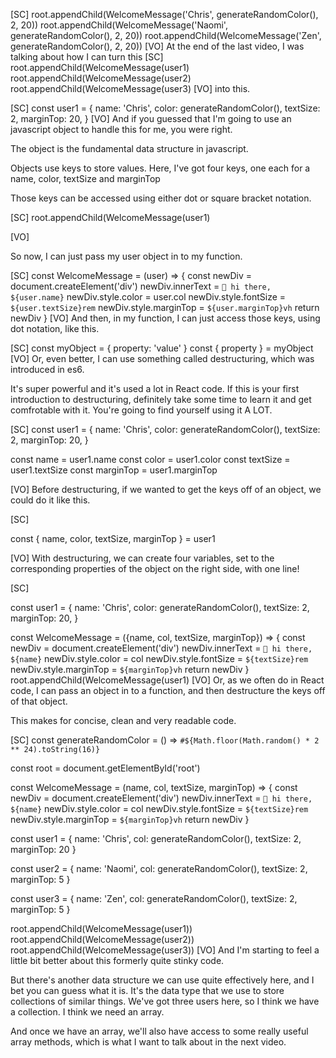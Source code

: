 [SC]
root.appendChild(WelcomeMessage('Chris', generateRandomColor(), 2, 20))
root.appendChild(WelcomeMessage('Naomi', generateRandomColor(), 2, 20))
root.appendChild(WelcomeMessage('Zen', generateRandomColor(), 2, 20))
[VO]
At the end of the last video, I was talking about how I can turn this
[SC]
root.appendChild(WelcomeMessage(user1)
root.appendChild(WelcomeMessage(user2)
root.appendChild(WelcomeMessage(user3)
[VO]
into this.

[SC]
const user1 = {
name: 'Chris',
color: generateRandomColor(),
textSize: 2,
marginTop: 20,
}
[VO]
And if you guessed that I'm going to use an javascript object to handle this for me, you were right.

The object is the fundamental data structure in javascript.

Objects use keys to store values. Here, I've got four keys, one each for a name, color, textSize and marginTop

Those keys can be accessed using either dot or square bracket notation.

[SC]
root.appendChild(WelcomeMessage(user1)

[VO]

So now, I can just pass my user object in to my function.

[SC]
const WelcomeMessage = (user) => {
const newDiv = document.createElement('div')
newDiv.innerText = `👋 hi there, ${user.name}`
newDiv.style.color = user.col
newDiv.style.fontSize = `${user.textSize}rem`
newDiv.style.marginTop = `${user.marginTop}vh`
return newDiv
}
[VO]
And then, in my function, I can just access those keys, using dot notation, like this.

[SC]
const myObject = {
property: 'value'
}
const { property } = myObject
[VO]
Or, even better, I can use something called destructuring, which was introduced in es6.

It's super powerful and it's used a lot in React code. If this is your first introduction to destructuring, definitely take some time to learn it and get comfrotable with it. You're going to find yourself using it A LOT.

[SC]
const user1 = {
name: 'Chris',
color: generateRandomColor(),
textSize: 2,
marginTop: 20,
}

const name = user1.name
const color = user1.color
const textSize = user1.textSize
const marginTop = user1.marginTop

[VO]
Before destructuring, if we wanted to get the keys off of an object, we could do it like this.

[SC]

const { name, color, textSize, marginTop } = user1

[VO]
With destructuring, we can create four variables, set to the corresponding properties of the object on the right side, with one line!

[SC]

const user1 = {
name: 'Chris',
color: generateRandomColor(),
textSize: 2,
marginTop: 20,
}

const WelcomeMessage = ({name, col, textSize, marginTop}) => {
const newDiv = document.createElement('div')
newDiv.innerText = `👋 hi there, ${name}`
newDiv.style.color = col
newDiv.style.fontSize = `${textSize}rem`
newDiv.style.marginTop = `${marginTop}vh`
return newDiv
}
root.appendChild(WelcomeMessage(user1)
[VO]
Or, as we often do in React code, I can pass an object in to a function, and then destructure the keys off of that object.

This makes for concise, clean and very readable code.

[SC]
const generateRandomColor = () => `#${Math.floor(Math.random() * 2 ** 24).toString(16)}`

const root = document.getElementById('root')

const WelcomeMessage = (name, col, textSize, marginTop) => {
const newDiv = document.createElement('div')
newDiv.innerText = `👋 hi there, ${name}`
newDiv.style.color = col
newDiv.style.fontSize = `${textSize}rem`
newDiv.style.marginTop = `${marginTop}vh`
return newDiv
}

const user1 = {
name: 'Chris',
col: generateRandomColor(),
textSize: 2,
marginTop: 20
}

const user2 = {
name: 'Naomi',
col: generateRandomColor(),
textSize: 2,
marginTop: 5
}

const user3 = {
name: 'Zen',
col: generateRandomColor(),
textSize: 2,
marginTop: 5
}

root.appendChild(WelcomeMessage(user1))
root.appendChild(WelcomeMessage(user2))
root.appendChild(WelcomeMessage(user3))
[VO]
And I'm starting to feel a little bit better about this formerly quite stinky code.

But there's another data structure we can use quite effectively here, and I bet you can guess what it is. It's the data type that we use to store collections of similar things. We've got three users here, so I think we have a collection. I think we need an array.

And once we have an array, we'll also have access to some really useful array methods, which is what I want to talk about in the next video.
